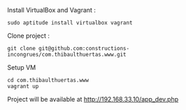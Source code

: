 Install VirtualBox and Vagrant : 

```
sudo aptitude install virtualbox vagrant
```

Clone project :

```
git clone git@github.com:constructions-incongrues/com.thibaulthuertas.www.git
```

Setup VM

```
cd com.thibaulthuertas.www
vagrant up
```

Project will be available at http://192.168.33.10/app_dev.php
